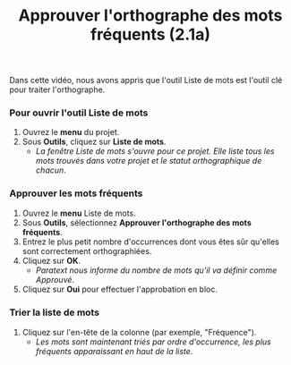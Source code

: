﻿---
title: Approuver l'orthographe des mots fréquents (2.1a)
---
Dans cette vidéo, nous avons appris que l'outil Liste de mots est l'outil clé pour traiter l'orthographe.

### Pour ouvrir l'outil Liste de mots

1.  Ouvrez le **menu** du projet.
1.  Sous **Outils**, cliquez sur **Liste de mots**.
    - *La fenêtre Liste de mots s'ouvre pour ce projet. Elle liste tous les mots trouvés dans votre projet et le statut orthographique de chacun*.

### Approuver les mots fréquents

1.  Ouvrez le **menu** Liste de mots.
1.  Sous **Outils**, sélectionnez **Approuver l'orthographe des mots fréquents**.
1.  Entrez le plus petit nombre d'occurrences dont vous êtes sûr qu'elles sont correctement orthographiées.
1.  Cliquez sur **OK**.
    - *Paratext nous informe du nombre de mots qu'il va définir comme Approuvé*.
1.  Cliquez sur **Oui** pour effectuer l'approbation en bloc.

##### 

### Trier la liste de mots

1.  Cliquez sur l'en-tête de la colonne (par exemple, "Fréquence").
     - *Les mots sont maintenant triés par ordre d'occurrence, les plus fréquents apparaissant en haut de la liste*.
